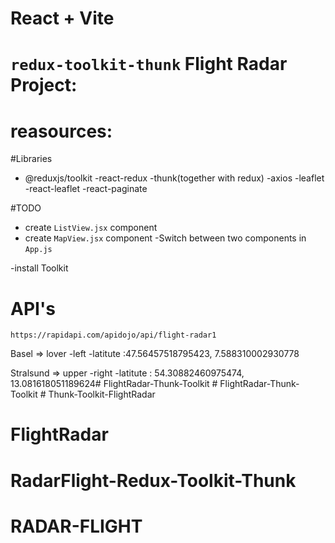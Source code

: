 # React + Vite

# `redux-toolkit-thunk` Flight Radar Project:

# reasources:



#Libraries

- @reduxjs/toolkit
  -react-redux
  -thunk(together with redux)
  -axios
  -leaflet
  -react-leaflet
  -react-paginate

#TODO

- create `ListView.jsx` component
- create `MapView.jsx` component
  -Switch between two components in `App.js`

-install Toolkit

# API's

`https://rapidapi.com/apidojo/api/flight-radar1`

Basel => lover -left -latitute :47.56457518795423, 7.588310002930778

Stralsund => upper -right -latitute : 54.30882460975474, 13.081618051189624#   F l i g h t R a d a r - T h u n k - T o o l k i t  
 #   F l i g h t R a d a r - T h u n k - T o o l k i t  
 # Thunk-Toolkit-FlightRadar
# FlightRadar
# RadarFlight-Redux-Toolkit-Thunk
# RADAR-FLIGHT
